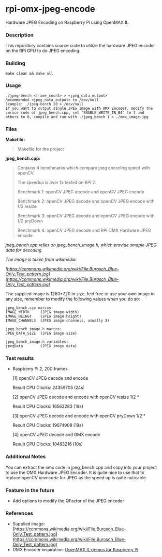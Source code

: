 # rpi-omx-jpeg-encode
Hardware JPEG Encoding on Raspberry Pi using OpenMAX IL.

### Description ###
This repository contains source code to utilize the hardware JPEG encoder on the RPi GPU to do JPEG encoding.

### Building ###
	make clean && make all

### Usage ###
	./jpeg-bench <frame_count> > <jpeg_data_output>
	Recommended <jpeg_data_output> to /dev/null
	Example: ./jpeg-bench 20 > /dev/null
	If you want to output single JPEG image with OMX Encoder, modify the soruce code of jpeg_bench.cpp, set "ENABLE_WRITE_IN_B4" to 1 and others to 0, compile and run with ./jpeg_bench 1 > ./omx_image.jpg

### Files ###
**Makefile:**
> Makefile for the project

**jpeg_bench.cpp:**
> Contains 4 benchmarks which compare jpeg encoding speed with openCV.
>
> The speedup is over 1x tested on RPi 2.
>
> Benchmark 1: openCV JPEG decode and openCV JPEG encode
> 
> Benchmark 2: openCV JPEG decode and openCV JPEG encode with 1/2 resize
> 
> Benchmark 3: openCV JPEG decode and openCV JPEG encode with 1/2 pryDown
> 
> Benchmark 4: openCV JPEG decode and RPi OMX Hardware JPEG encode

*jpeg_bench.cpp relies on jpeg_bench_image.h, which provide smaple JPEG data for decoding.*

*The image is taken from wikimedia:*

*[https://commons.wikimedia.org/wiki/File:Burosch_Blue-Only_Test_pattern.jpg](https://commons.wikimedia.org/wiki/File:Burosch_Blue-Only_Test_pattern.jpg)*

The supplied image is 1280*720 in size, feel free to use your own image in any size, remember to modify the following values when you do so:

	jpeg_bench.cpp marcos:   
	IMAGE_WIDTH		(JPEG image width)
	IMAGE_HEIHGT	(JPEG image height)
	IMAGE_CHANNELS	(JPEG image channels, usually 3)
	
	jpeg_bench_image.h marcos:
	JPEG_DATA_SIZE	(JPEG image size)
	
	jpeg_bench_image.h variables:
	jpegData		(JPEG image data)
	

### Test results ##
- Raspberry Pi 2, 200 frames

	[1] openCV JPEG decode and encode
	
	Result CPU Clocks: 24359705 (24s)
	
	[2] openCV JPEG decode and encode with openCV resize 1/2 *
	
	Result CPU Clocks: 16562283 (16s)
	
	[3] openCV JPEG decode and encode with openCV pryDown 1/2 *
	
	Result CPU Clocks: 19074908 (19s)
	
	[4] openCV JPEG decode and OMX encode
	
	Result CPU Clocks: 10463216 (10s)

### Additional Notes ###
You can extract the omx code in jpeg_bench.cpp and copy into your project to use the OMX Hardware JPEG Encoder. It is quite nice to use that to replace openCV *imencode* for JPEG as the speed up is quite noticable.

### Feature in the future ###
- Add options to modify the QFactor of the JPEG encoder

### References ###
- Supplied image: [https://commons.wikimedia.org/wiki/File:Burosch_Blue-Only_Test_pattern.jpg](https://commons.wikimedia.org/wiki/File:Burosch_Blue-Only_Test_pattern.jpg)
- OMX Encoder inspiration: [OpenMAX IL demos for Raspberry Pi](https://github.com/tjormola/rpi-openmax-demos/)
